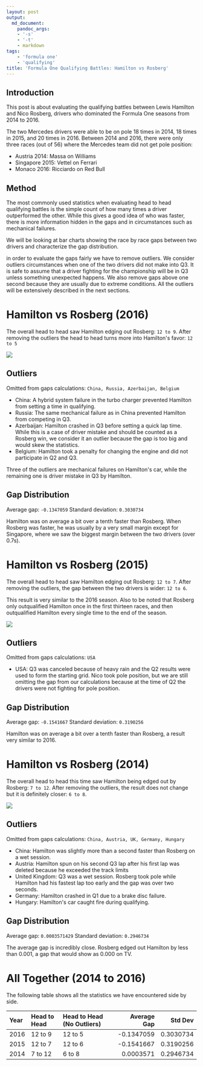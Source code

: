 ```yaml
---
layout: post
output:
  md_document:
    pandoc_args:
    - '-s'
    - '-t'
    - markdown
tags:
    - 'formula one'
    - 'qualifying'
title: 'Formula One Qualifying Battles: Hamilton vs Rosberg'
---
```


Introduction
------------

This post is about evaluating the qualifying battles between Lewis
Hamilton and Nico Rosberg, drivers who dominated the Formula One seasons
from 2014 to 2016.

The two Mercedes drivers were able to be on pole 18 times in 2014, 18
times in 2015, and 20 times in 2016. Between 2014 and 2016, there were
only three races (out of 56) where the Mercedes team did not get pole
position:

-   Austria 2014: Massa on Williams
-   Singapore 2015: Vettel on Ferrari
-   Monaco 2016: Ricciardo on Red Bull

Method
------

The most commonly used statistics when evaluating head to head
qualifying battles is the simple count of how many times a driver
outperformed the other. While this gives a good idea of who was faster,
there is more information hidden in the gaps and in circumstances such
as mechanical failures.

We will be looking at bar charts showing the race by race gaps between
two drivers and characterize the gap distribution.

in order to evaluate the gaps fairly we have to remove outliers. We
consider outliers circumstances when one of the two drivers did not make
into Q3. It is safe to assume that a driver fighting for the
championship will be in Q3 unless something unexpected happens. We also
remove gaps above one second because they are usually due to extreme
conditions. All the outliers will be extensively described in the next
sections.

Hamilton vs Rosberg (2016)
==========================

The overall head to head saw Hamilton edging out Rosberg: `12 to 9`.
After removing the outliers the head to head turns more into Hamilton's
favor: `12 to 5`

![](/assets/f1-quali/unnamed-chunk-5-1.png)

Outliers
--------

Omitted from gaps calculations: `China, Russia, Azerbaijan, Belgium`

-   China: A hybrid system failure in the turbo charger prevented
    Hamilton from setting a time in qualifying.
-   Russia: The same mechanical failure as in China prevented Hamilton
    from competing in Q3.
-   Azerbaijan: Hamilton crashed in Q3 before setting a quick lap time.
    While this is a case of driver mistake and should be counted as a
    Rosberg win, we consider it an outlier because the gap is too big
    and would skew the statistics.
-   Belgium: Hamilton took a penalty for changing the engine and did not
    participate in Q2 and Q3.

Three of the outliers are mechanical failures on Hamilton's car, while
the remaining one is driver mistake in Q3 by Hamilton.

Gap Distribution
----------------

Average gap: `-0.1347059` Standard deviation: `0.3030734`

Hamilton was on average a bit over a tenth faster than Rosberg. When
Rosberg was faster, he was usually by a very small margin except for
Singapore, where we saw the biggest margin between the two drivers (over
0.7s).

Hamilton vs Rosberg (2015)
==========================

The overall head to head saw Hamilton edging out Rosberg: `12 to 7`.
After removing the outliers, the gap between the two drivers is wider:
`12 to 6`.

This result is very similar to the 2016 season. Also to be noted that
Rosberg only outqualified Hamilton once in the first thirteen races, and
then outqualified Hamilton every single time to the end of the season.

![](/assets/f1-quali/unnamed-chunk-7-1.png)

Outliers
--------

Omitted from gaps calculations: `USA`

-   USA: Q3 was canceled because of heavy rain and the Q2 results were
    used to form the starting grid. Nico took pole position, but we are
    still omitting the gap from our calculations because at the time of
    Q2 the drivers were not fighting for pole position.

Gap Distribution
----------------

Average gap: `-0.1541667` Standard deviation: `0.3190256`

Hamilton was on average a bit over a tenth faster than Rosberg, a result
very similar to 2016.

Hamilton vs Rosberg (2014)
==========================

The overall head to head this time saw Hamilton being edged out by
Rosberg: `7 to 12`. After removing the outliers, the result does not
change but it is definitely closer: `6 to 8`.

![](/assets/f1-quali/unnamed-chunk-9-1.png)

Outliers
--------

Omitted from gaps calculations: `China, Austria, UK, Germany, Hungary`

-   China: Hamilton was slightly more than a second faster than Rosberg
    on a wet session.
-   Austria: Hamilton spun on his second Q3 lap after his first lap was
    deleted because he exceeded the track limits
-   United Kingdom: Q3 was a wet session. Rosberg took pole while
    Hamilton had his fastest lap too early and the gap was over
    two seconds.
-   Germany: Hamilton crashed in Q1 due to a brake disc failure.
-   Hungary: Hamilton's car caught fire during qualifying.

Gap Distribution
----------------

Average gap: `0.0003571429` Standard deviation: `0.2946734`

The average gap is incredibly close. Rosberg edged out Hamilton by less
than 0.001, a gap that would show as 0.000 on TV.

All Together (2014 to 2016)
===========================

The following table shows all the statistics we have encountered side by
side.

<div markdown="0">

<table class="table">
<thead>
<tr>
<th style="text-align:left;">
Year
</th>
<th style="text-align:left;">
Head to Head
</th>
<th style="text-align:left;">
Head to Head (No Outliers)
</th>
<th style="text-align:right;">
Average Gap
</th>
<th style="text-align:right;">
Std Dev
</th>
</tr>
</thead>
<tbody>
<tr>
<td style="text-align:left;">
2016
</td>
<td style="text-align:left;">
12 to 9
</td>
<td style="text-align:left;">
12 to 5
</td>
<td style="text-align:right;">
-0.1347059
</td>
<td style="text-align:right;">
0.3030734
</td>
</tr>
<tr>
<td style="text-align:left;">
2015
</td>
<td style="text-align:left;">
12 to 7
</td>
<td style="text-align:left;">
12 to 6
</td>
<td style="text-align:right;">
-0.1541667
</td>
<td style="text-align:right;">
0.3190256
</td>
</tr>
<tr>
<td style="text-align:left;">
2014
</td>
<td style="text-align:left;">
7 to 12
</td>
<td style="text-align:left;">
6 to 8
</td>
<td style="text-align:right;">
0.0003571
</td>
<td style="text-align:right;">
0.2946734
</td>
</tr>
</tbody>
</table>

</div>
